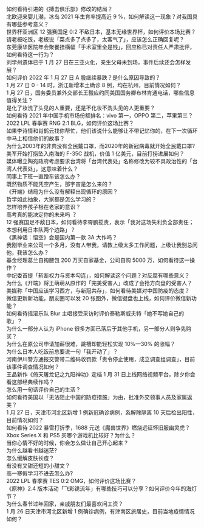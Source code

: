 如何看待引进的《搏击俱乐部》修改的结局？  
北欧迎来婴儿潮，冰岛 2021 年生育率提高近 9 %，如何解读这一现象？对我国具有哪些参考意义？  
世界杯亚洲区 12 强赛国足 0:2 不敌日本，基本无缘世界杯，如何评价本场比赛？  
请老板吃饭，老板说「菜点多了点多了，太客气了」，应该怎么正确回复呢？  
东莞康华医院年会聚餐挂横幅「手术室里全是钱」，回应称已对责任人严肃批评，如何看待这一行为？  
刘学州遗体已于 1 月 27 日在三亚火化，亲生父母未到场，事件后续还会怎样发展？  
如何评价 2022 年 1 月 27 日 A 股继续暴跌？是什么原因导致的？  
1 月 27 日 0 - 14 时，浙江新增本土确诊 8 例，均在杭州，目前情况如何？  
1 月 27 日，国务委员兼外交部长王毅应约同美国国务卿布林肯通电话，哪些信息值得关注？  
是化了妆洗了头见的人重要，还是不化妆不洗头见的人更重要？  
如何看待 2021 年中国手机市场份额排名：vivo 第一，OPPO 第二，苹果第三？  
2022 LPL 春季赛 RNG 2:1 BLG，如何评价这场比赛？  
如果李诗情和肖鹤云找你帮忙，他们该说什么能够让不带记忆你的，在下一次循环中马上相信他们的故事？  
为什么2003年的非典没有全民戴口罩，而2020年的新冠病毒就开始全民戴口罩?  
美军开始打捞坠入南海的 F-35C 战机，价值 1 亿美元，目前打捞进展如何？  
媒体曝立陶宛政府考虑要求台湾将「台湾代表处」名称修改为较不具政治性的「台湾人代表处」，这意味着什么？  
同事上下班一直蹭车该怎么办？  
既然物质不能凭空产生，那宇宙是怎么来的？  
《开端》结局为什么没有解释出现循环的原因？  
哲学如此抽象，大家都是怎么学习的？  
怎样培养孩子根在老家的意识？  
高考真的能决定你的未来吗 ？  
12 强赛国足不敌日本，如何看待李霄鹏揽责，表示「我对这场失利负全部责任；本想利用日本队两个边路」？  
《黑神话：悟空》会是国内第一款 3A 大作吗？  
我刚毕业来公司一个多月，没有人带我，请教上级太多工作问题，上级让我别总问他，我该怎么办？  
基金经理葛兰自掏腰包 200 万买自家基金，公司自购 5000 万，如何看待这一操作？  
中纪委首提「斩断权力与资本勾连」，如何解读这个问题？对反腐有哪些意义？  
为什么《开端》将王萌萌从原作的「完美受害人」改成了会抢方向盘的受害人？  
美媒称「中国应该学习西方，与新冠共存」，如何看待美媒对中国防疫的态度？  
微信更新新功能，朋友圈可以发 20 张图外，微信键盘也上线，如何评价微信新功能？  
如何看待摇滚乐队 Blur 主唱接受采访时评价泰勒斯威夫特「她不写她自己的歌」？  
为什么一部分人认为 iPhone 很多方面已落后于其他手机，另一部分人则争先购买？  
为什么在原公司申请加薪很难，跳槽却能轻松实现 10%—30% 的涨幅？  
为什么日本人吃饭前总要说一句「我开动了」？  
河南伊川警方通报交警带二维码收罚款「责令停止使用，成立调查组调查」，目前该事件调查情况如何？  
王晶新作《倚天屠龙记之九阳神功》定档 1 月 31 日上线网络视频平台，除夕你会看这部经典续作吗？  
怎么用一句话评价自己的生活？  
如何看待美国以「无法阻止中国的防疫措施」为由，批准外交领事人员及家属返美？  
1 月 27 日，天津市河北区新增 1 例新冠确诊病例，系解除隔离 10 天后检出阳性，目前情况如何？  
如何看待 2022 暴雪打折季，1688 元送《魔兽世界》燃烧远征怀旧服幽灵虎？  
Xbox Series X 和 PS5 买哪个游戏机比较好？为什么？  
当你心情不好的时候，你会怎么做让自己开心起来？  
为什么越看书越迷茫?  
怎么缓解皮肤长痘？  
有没有又甜还短的小甜文？  
高一寒假学习不进去怎么办?  
2022 LPL 春季赛 TES 0:2 OMG，如何评价这场比赛？  
《原神》2.4 版本活动「飞彩镌流年」有哪些技巧可以分享？如何评价今年的海灯节？  
为什么春节过年回家，亲戚朋友们最喜欢问工资？  
1 月 26 日天津市河北区新增 1 例确诊病例，有津南区旅居史，目前当地疫情情况如何？  
